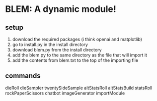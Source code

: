 # BLEM: A dynamic module!
## setup
1. download the required packages (i think openai and matplotlib)
2. go to install.py in the install directory
3. download blem.py from the install directory
4. add the blem.py to the same directory as the file that will import it
5. add the contents from blem.txt to the top of the importing file
## commands
dieRoll
dieSampler 
twentySideSample 
altStatsRoll
altStatsBuild 
statsRoll 
rockPaperScissors 
chatbot 
imageGenerator
importModule
